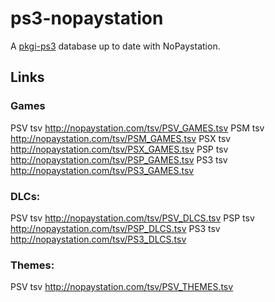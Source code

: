 # ps3-nopaystation

A [pkgi-ps3](https://github.com/bucanero/pkgi-ps3) database up to date with NoPaystation.

## Links

### Games
PSV tsv http://nopaystation.com/tsv/PSV_GAMES.tsv
PSM tsv http://nopaystation.com/tsv/PSM_GAMES.tsv
PSX tsv http://nopaystation.com/tsv/PSX_GAMES.tsv
PSP tsv http://nopaystation.com/tsv/PSP_GAMES.tsv
PS3 tsv http://nopaystation.com/tsv/PS3_GAMES.tsv

### DLCs:

PSV tsv http://nopaystation.com/tsv/PSV_DLCS.tsv
PSP tsv http://nopaystation.com/tsv/PSP_DLCS.tsv
PS3 tsv http://nopaystation.com/tsv/PS3_DLCS.tsv

### Themes:
PSV tsv http://nopaystation.com/tsv/PSV_THEMES.tsv